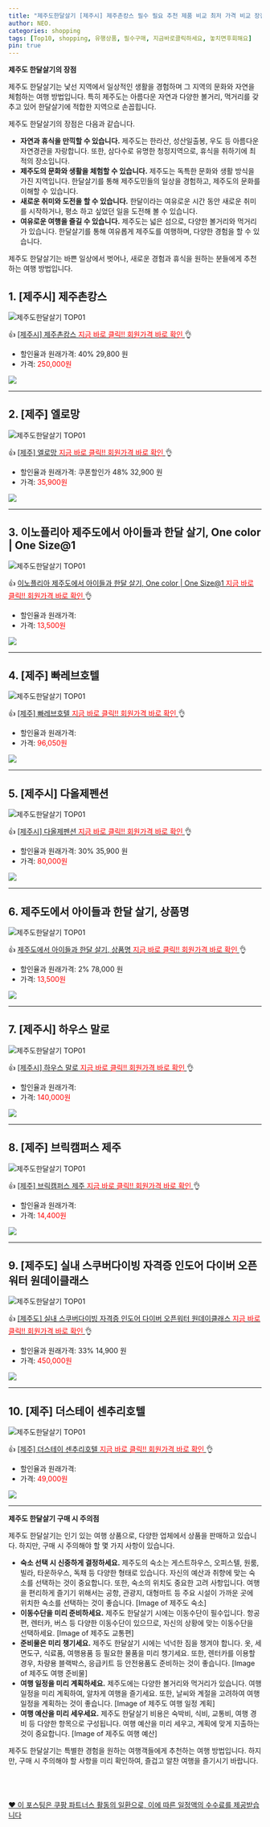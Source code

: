 ```yaml
---
title: "제주도한달살기 [제주시] 제주촌캉스 필수 필요 추천 제품 비교 최저 가격 비교 장점 구매 후기 구매평"
author: NEO.
categories: shopping
tags: [Top10, shopping, 유행상품, 필수구매, 지금바로클릭하세요, 놓치면후회해요]
pin: true
---
```

**제주도 한달살기의 장점**

제주도 한달살기는 낯선 지역에서 일상적인 생활을 경험하며 그 지역의 문화와 자연을 체험하는 여행 방법입니다. 특히 제주도는 아름다운 자연과 다양한 볼거리, 먹거리를 갖추고 있어 한달살기에 적합한 지역으로 손꼽힙니다.

제주도 한달살기의 장점은 다음과 같습니다.

* **자연과 휴식을 만끽할 수 있습니다.** 제주도는 한라산, 성산일출봉, 우도 등 아름다운 자연경관을 자랑합니다. 또한, 삼다수로 유명한 청정지역으로, 휴식을 취하기에 최적의 장소입니다.
* **제주도의 문화와 생활을 체험할 수 있습니다.** 제주도는 독특한 문화와 생활 방식을 가진 지역입니다. 한달살기를 통해 제주도민들의 일상을 경험하고, 제주도의 문화를 이해할 수 있습니다.
* **새로운 취미와 도전을 할 수 있습니다.** 한달이라는 여유로운 시간 동안 새로운 취미를 시작하거나, 평소 하고 싶었던 일을 도전해 볼 수 있습니다.
* **여유로운 여행을 즐길 수 있습니다.** 제주도는 넓은 섬으로, 다양한 볼거리와 먹거리가 있습니다. 한달살기를 통해 여유롭게 제주도를 여행하며, 다양한 경험을 할 수 있습니다.

제주도 한달살기는 바쁜 일상에서 벗어나, 새로운 경험과 휴식을 원하는 분들에게 추천하는 여행 방법입니다.

   

## 1. [제주시] 제주촌캉스

![제주도한달살기 TOP01](https://thumbnail9.coupangcdn.com/thumbnails/remote/490x490ex/image/travel_reactor/static/booking/image/pension/ddnayo/12098540-9b7b-4f54-a2b9-379dc1ea652c.jpg)


👍 [[제주시] 제주촌캉스 <font color=red> 지금 바로 클릭!! 회원가격 바로 확인 </font> ](https://link.coupang.com/re/AFFTDP?lptag=AF3617701&subid=GithubCoopas&pageKey=10000000674317&traceid=V0-153&itemId=None&vendorItemId=None) 👌 


- 할인율과 원래가격: 40%  29,800   원
- 가격: <span style='color:red'>250,000원</span>

[![](/discount_price.png)](https://link.coupang.com/re/AFFTDP?lptag=AF3617701&subid=GithubCoopas&pageKey=10000000674317&traceid=V0-153&itemId=None&vendorItemId=None)

---


   

## 2. [제주] 엘로망 

![제주도한달살기 TOP01](https://thumbnail6.coupangcdn.com/thumbnails/remote/490x490ex/image/travel_reactor/travelSeller/resort/A00570952/aa8e0e75-5aa0-446f-99bb-ebde56d77f98.jpg)


👍 [[제주] 엘로망  <font color=red> 지금 바로 클릭!! 회원가격 바로 확인 </font> ](https://link.coupang.com/re/AFFTDP?lptag=AF3617701&subid=GithubCoopas&pageKey=10000000630819&traceid=V0-153&itemId=None&vendorItemId=None) 👌 


- 할인율과 원래가격: 쿠폰할인가 48%  32,900   원
- 가격: <span style='color:red'>35,900원</span>

[![](/discount_price.png)](https://link.coupang.com/re/AFFTDP?lptag=AF3617701&subid=GithubCoopas&pageKey=10000000630819&traceid=V0-153&itemId=None&vendorItemId=None)

---


   

## 3. 이노플리아 제주도에서 아이들과 한달 살기, One color | One Size@1

![제주도한달살기 TOP01](https://thumbnail10.coupangcdn.com/thumbnails/remote/490x490ex/image/vendor_inventory/5df0/9be03e0009ea86d8eb7e5380a25f336fa883046a43309e3cc9e0fcbfbbde.jpg)


👍 [이노플리아 제주도에서 아이들과 한달 살기, One color | One Size@1 <font color=red> 지금 바로 클릭!! 회원가격 바로 확인 </font> ](https://link.coupang.com/re/AFFSDP?lptag=AF3617701&subid=GithubCoopas&pageKey=1385924868&traceid=V0-153&itemId=2421271957&vendorItemId=70415417566) 👌 


- 할인율과 원래가격: 
- 가격: <span style='color:red'>13,500원</span>

[![](/discount_price.png)](https://link.coupang.com/re/AFFSDP?lptag=AF3617701&subid=GithubCoopas&pageKey=1385924868&traceid=V0-153&itemId=2421271957&vendorItemId=70415417566)

---


   

## 4. [제주] 빠레브호텔

![제주도한달살기 TOP01](https://thumbnail8.coupangcdn.com/thumbnails/remote/490x490ex/image/travel_reactor/travelConnect/hotel/A00201450/fd7e1a58-ed44-44a2-9884-ed7102c4bcf8.jpg)


👍 [[제주] 빠레브호텔 <font color=red> 지금 바로 클릭!! 회원가격 바로 확인 </font> ](https://link.coupang.com/re/AFFTDP?lptag=AF3617701&subid=GithubCoopas&pageKey=10000002831183&traceid=V0-153&itemId=None&vendorItemId=None) 👌 


- 할인율과 원래가격: 
- 가격: <span style='color:red'>96,050원</span>

[![](/discount_price.png)](https://link.coupang.com/re/AFFTDP?lptag=AF3617701&subid=GithubCoopas&pageKey=10000002831183&traceid=V0-153&itemId=None&vendorItemId=None)

---


   

## 5. [제주시] 다올제펜션

![제주도한달살기 TOP01](https://thumbnail7.coupangcdn.com/thumbnails/remote/490x490ex/image/travel_reactor/static/booking/image/pension/ddnayo/b9635f90-1399-416c-8045-bad165536c09.jpg)


👍 [[제주시] 다올제펜션 <font color=red> 지금 바로 클릭!! 회원가격 바로 확인 </font> ](https://link.coupang.com/re/AFFTDP?lptag=AF3617701&subid=GithubCoopas&pageKey=173491979&traceid=V0-153&itemId=None&vendorItemId=None) 👌 


- 할인율과 원래가격: 30%  35,900   원
- 가격: <span style='color:red'>80,000원</span>

[![](/discount_price.png)](https://link.coupang.com/re/AFFTDP?lptag=AF3617701&subid=GithubCoopas&pageKey=173491979&traceid=V0-153&itemId=None&vendorItemId=None)

---


   

## 6. 제주도에서 아이들과 한달 살기, 상품명

![제주도한달살기 TOP01](https://thumbnail10.coupangcdn.com/thumbnails/remote/490x490ex/image/vendor_inventory/42a1/cd52b2bbb9eab54572e552dd6a9ab8fa03ffa6e96ebaec969f7c232a1cb7.jpg)


👍 [제주도에서 아이들과 한달 살기, 상품명 <font color=red> 지금 바로 클릭!! 회원가격 바로 확인 </font> ](https://link.coupang.com/re/AFFSDP?lptag=AF3617701&subid=GithubCoopas&pageKey=6301894078&traceid=V0-153&itemId=13035096085&vendorItemId=80297954182) 👌 


- 할인율과 원래가격: 2%  78,000   원
- 가격: <span style='color:red'>13,500원</span>

[![](/discount_price.png)](https://link.coupang.com/re/AFFSDP?lptag=AF3617701&subid=GithubCoopas&pageKey=6301894078&traceid=V0-153&itemId=13035096085&vendorItemId=80297954182)

---


   

## 7. [제주시] 하우스 말로

![제주도한달살기 TOP01](https://thumbnail10.coupangcdn.com/thumbnails/remote/490x490ex/image/travel_reactor/static/booking/image/pension/ddnayo/793432fe-aab8-4753-b8e0-7fa8d3245dae.jpg)


👍 [[제주시] 하우스 말로 <font color=red> 지금 바로 클릭!! 회원가격 바로 확인 </font> ](https://link.coupang.com/re/AFFTDP?lptag=AF3617701&subid=GithubCoopas&pageKey=10000002832414&traceid=V0-153&itemId=None&vendorItemId=None) 👌 


- 할인율과 원래가격: 
- 가격: <span style='color:red'>140,000원</span>

[![](/discount_price.png)](https://link.coupang.com/re/AFFTDP?lptag=AF3617701&subid=GithubCoopas&pageKey=10000002832414&traceid=V0-153&itemId=None&vendorItemId=None)

---


   

## 8. [제주] 브릭캠퍼스 제주

![제주도한달살기 TOP01](https://thumbnail6.coupangcdn.com/thumbnails/remote/490x490ex/image/travel_reactor/travelSeller/common/A00186603/420485b7-360c-4cf5-9ba1-405d4e637881.jpg)


👍 [[제주] 브릭캠퍼스 제주 <font color=red> 지금 바로 클릭!! 회원가격 바로 확인 </font> ](https://link.coupang.com/re/AFFTDP?lptag=AF3617701&subid=GithubCoopas&pageKey=10000000504031&traceid=V0-153&itemId=None&vendorItemId=None) 👌 


- 할인율과 원래가격: 
- 가격: <span style='color:red'>14,400원</span>

[![](/discount_price.png)](https://link.coupang.com/re/AFFTDP?lptag=AF3617701&subid=GithubCoopas&pageKey=10000000504031&traceid=V0-153&itemId=None&vendorItemId=None)

---


   

## 9. [제주도] 실내 스쿠버다이빙 자격증 인도어 다이버 오픈워터 원데이클래스

![제주도한달살기 TOP01](https://thumbnail10.coupangcdn.com/thumbnails/remote/490x490ex/image/travel_reactor/travelSeller/common/A00851976/d000eaf8-15eb-4eaa-869d-18ab3fe27da8.jpg)


👍 [[제주도] 실내 스쿠버다이빙 자격증 인도어 다이버 오픈워터 원데이클래스 <font color=red> 지금 바로 클릭!! 회원가격 바로 확인 </font> ](https://link.coupang.com/re/AFFTDP?lptag=AF3617701&subid=GithubCoopas&pageKey=10000010033633&traceid=V0-153&itemId=None&vendorItemId=None) 👌 


- 할인율과 원래가격: 33%  14,900   원
- 가격: <span style='color:red'>450,000원</span>

[![](/discount_price.png)](https://link.coupang.com/re/AFFTDP?lptag=AF3617701&subid=GithubCoopas&pageKey=10000010033633&traceid=V0-153&itemId=None&vendorItemId=None)

---


   

## 10. [제주] 더스테이 센추리호텔

![제주도한달살기 TOP01](https://thumbnail10.coupangcdn.com/thumbnails/remote/490x490ex/image/travel_reactor/travelSeller/hotel/A00111416/a9295cbd-1a02-4d5c-b740-b9b1bdfa3d96.jpg)


👍 [[제주] 더스테이 센추리호텔 <font color=red> 지금 바로 클릭!! 회원가격 바로 확인 </font> ](https://link.coupang.com/re/AFFTDP?lptag=AF3617701&subid=GithubCoopas&pageKey=77754769&traceid=V0-153&itemId=None&vendorItemId=None) 👌 


- 할인율과 원래가격: 
- 가격: <span style='color:red'>49,000원</span>

[![](/discount_price.png)](https://link.coupang.com/re/AFFTDP?lptag=AF3617701&subid=GithubCoopas&pageKey=77754769&traceid=V0-153&itemId=None&vendorItemId=None)

---
**제주도 한달살기 구매 시 주의점**

제주도 한달살기는 인기 있는 여행 상품으로, 다양한 업체에서 상품을 판매하고 있습니다. 하지만, 구매 시 주의해야 할 몇 가지 사항이 있습니다.

* **숙소 선택 시 신중하게 결정하세요.** 제주도의 숙소는 게스트하우스, 오피스텔, 원룸, 빌라, 타운하우스, 독채 등 다양한 형태로 있습니다. 자신의 예산과 취향에 맞는 숙소를 선택하는 것이 중요합니다. 또한, 숙소의 위치도 중요한 고려 사항입니다. 여행을 편리하게 즐기기 위해서는 공항, 관광지, 대형마트 등 주요 시설이 가까운 곳에 위치한 숙소를 선택하는 것이 좋습니다.
[Image of 제주도 숙소]
* **이동수단을 미리 준비하세요.** 제주도 한달살기 시에는 이동수단이 필수입니다. 항공편, 렌터카, 버스 등 다양한 이동수단이 있으므로, 자신의 상황에 맞는 이동수단을 선택하세요.
[Image of 제주도 교통편]
* **준비물은 미리 챙기세요.** 제주도 한달살기 시에는 넉넉한 짐을 챙겨야 합니다. 옷, 세면도구, 식료품, 여행용품 등 필요한 물품을 미리 챙기세요. 또한, 렌터카를 이용할 경우, 차량용 블랙박스, 응급키트 등 안전용품도 준비하는 것이 좋습니다.
[Image of 제주도 여행 준비물]
* **여행 일정을 미리 계획하세요.** 제주도에는 다양한 볼거리와 먹거리가 있습니다. 여행 일정을 미리 계획하여, 알차게 여행을 즐기세요. 또한, 날씨와 계절을 고려하여 여행 일정을 계획하는 것이 좋습니다.
[Image of 제주도 여행 일정 계획]
* **여행 예산을 미리 세우세요.** 제주도 한달살기 비용은 숙박비, 식비, 교통비, 여행 경비 등 다양한 항목으로 구성됩니다. 여행 예산을 미리 세우고, 계획에 맞게 지출하는 것이 중요합니다.
[Image of 제주도 여행 예산]

제주도 한달살기는 특별한 경험을 원하는 여행객들에게 추천하는 여행 방법입니다. 하지만, 구매 시 주의해야 할 사항을 미리 확인하여, 즐겁고 알찬 여행을 즐기시기 바랍니다.<br><br><br><br><br> [ ❤  이 포스팅은 쿠팡 파트너스 활동의 일환으로, 이에 따른 일정액의 수수료를 제공받습니다](https://link.coupang.com/a/bcEFyh)